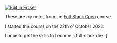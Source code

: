 <p><a target="_blank" href="https://app.eraser.io/workspace/doaqLQpoOmeHCVUjaYAY" id="edit-in-eraser-github-link"><img alt="Edit in Eraser" src="https://firebasestorage.googleapis.com/v0/b/second-petal-295822.appspot.com/o/images%2Fgithub%2FOpen%20in%20Eraser.svg?alt=media&amp;token=968381c8-a7e7-472a-8ed6-4a6626da5501"></a></p>

These are my notes from the [Full-Stack Open]([﻿https://fullstackopen.com/en/](https://fullstackopen.com/en/)) course.

I started this course on the 22th of October 2023.

I hope to get the skills to become a full-stack dev :]


<!--- Eraser file: https://app.eraser.io/workspace/doaqLQpoOmeHCVUjaYAY --->